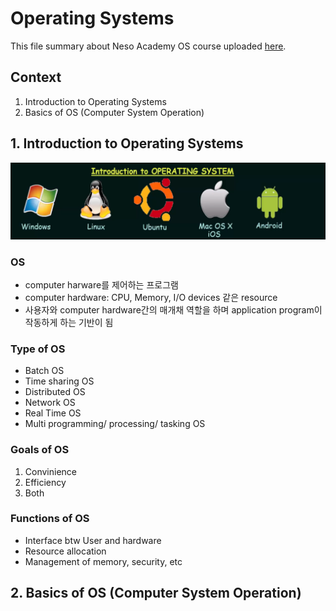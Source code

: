 Operating Systems
=======
This file summary about Neso Academy OS course uploaded [here](https://www.youtube.com/playlist?list=PLBlnK6fEyqRiVhbXDGLXDk_OQAeuVcp2O).  

## Context
1. Introduction to Operating Systems  
2. Basics of OS (Computer System Operation)

## 1. Introduction to Operating Systems
![img](../img/img7.png)
### OS
* computer harware를 제어하는 프로그램
* computer hardware: CPU, Memory, I/O devices 같은 resource
* 사용자와 computer hardware간의 매개채 역할을 하며 application program이 작동하게 하는 기반이 됨

### Type of OS
* Batch OS
* Time sharing OS
* Distributed OS
* Network OS
* Real Time OS
* Multi programming/ processing/ tasking OS

### Goals of OS
1. Convinience
2. Efficiency
3. Both

### Functions of OS
* Interface btw User and hardware
* Resource allocation
* Management of memory, security, etc

## 2. Basics of OS (Computer System Operation)
